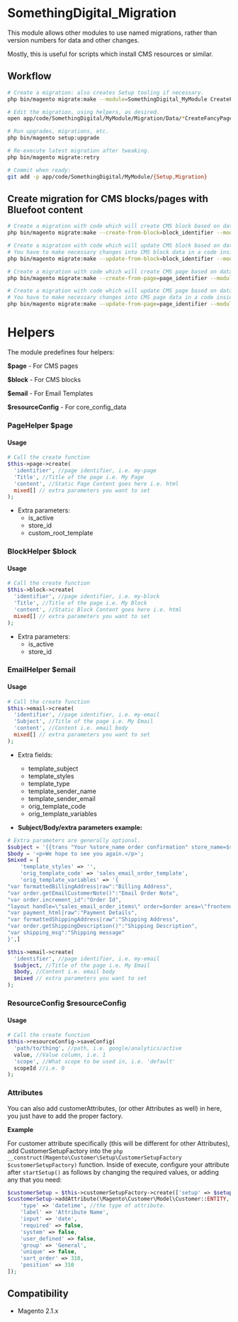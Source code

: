 # SomethingDigital_Migration

This module allows other modules to use named migrations, rather than version numbers for data and other changes.

Mostly, this is useful for scripts which install CMS resources or similar.


## Workflow

```bash
# Create a migration: also creates Setup tooling if necessary.
php bin/magento migrate:make --module=SomethingDigital_MyModule CreateFancyPage

# Edit the migration, using helpers, as desired.
open app/code/SomethingDigital/MyModule/Migration/Data/*CreateFancyPage.php

# Run upgrades, migrations, etc.
php bin/magento setup:upgrade

# Re-execute latest migration after tweaking.
php bin/magento migrate:retry

# Commit when ready:
git add -p app/code/SomethingDigital/MyModule/{Setup,Migration}
```

## Create migration for CMS blocks/pages with Bluefoot content

```bash
# Create a migration with code which will create CMS block based on data of existing CMS block (specified by identifier).
php bin/magento migrate:make --create-from-block=block_identifier --module=SomethingDigital_MyModule CreateFancyPage

# Create a migration with code which will update CMS block based on data of existing CMS block (specified by identifier).
# You have to make necessary changes into CMS block data in a code inside migration script.
php bin/magento migrate:make --update-from-block=block_identifier --module=SomethingDigital_MyModule CreateFancyPage

# Create a migration with code which will create CMS page based on data of existing CMS page (specified by identifier).
php bin/magento migrate:make --create-from-page=page_identifier --module=SomethingDigital_MyModule CreateFancyPage

# Create a migration with code which will update CMS page based on data of existing CMS page (specified by identifier).
# You have to make necessary changes into CMS page data in a code inside migration script.
php bin/magento migrate:make --update-from-page=page_identifier --module=SomethingDigital_MyModule CreateFancyPage
```

# Helpers
The module predefines four helpers:

**$page** - For CMS pages

**$block** - For CMS blocks

**$email** - For Email Templates

**$resourceConfig** - For core_config_data

### PageHelper $page

#### Usage
```php
# Call the create function
$this->page->create(
  'identifier', //page identifier, i.e. my-page
  'Title', //Title of the page i.e. My Page
  'content', //Static Page Content goes here i.e. html
  mixed[] // extra parameters you want to set
);
```
- Extra parameters:
  - is_active
  - store_id
  - custom_root_template

### BlockHelper $block

#### Usage
```php
# Call the create function
$this->block->create(
  'identifier', //page identifier, i.e. my-block
  'Title', //Title of the page i.e. My Block
  'content', //Static Block Content goes here i.e. html
  mixed[] // extra parameters you want to set
);
```
- Extra parameters:
  - is_active
  - store_id

### EmailHelper $email

#### Usage
```php
# Call the create function
$this->email->create(
  'identifier', //page identifier, i.e. my-email
  'Subject', //Title of the page i.e. My Email
  'content', //Content i.e. email body
  mixed[] // extra parameters you want to set
);
```
* Extra fields:
  - template_subject
  - template_styles
  - template_type
  - template_sender_name
  - template_sender_email
  - orig_template_code
  - orig_template_variables

* **Subject/Body/extra parameters example:**
```php
# Extra parameters are generally optional.
$subject = '{{trans "Your %store_name order confirmation" store_name=$store.getFrontendName()}}';
$body = '<p>We hope to see you again.</p>';
$mixed = [
    'template_styles' => '',
    'orig_template_code' => 'sales_email_order_template',
    'orig_template_variables' => '{
"var formattedBillingAddress|raw":"Billing Address",
"var order.getEmailCustomerNote()":"Email Order Note",
"var order.increment_id":"Order Id",
"layout handle=\"sales_email_order_items\" order=$order area=\"frontend\"":"Order Items Grid",
"var payment_html|raw":"Payment Details",
"var formattedShippingAddress|raw":"Shipping Address",
"var order.getShippingDescription()":"Shipping Description",
"var shipping_msg":"Shipping message"
}',]

$this->email->create(
  'identifier', //page identifier, i.e. my-email
  $subject, //Title of the page i.e. My Email
  $body, //Content i.e. email body
  $mixed // extra parameters you want to set
);
```

### ResourceConfig $resourceConfig

#### Usage
```php
# Call the create function
$this->resourceConfig->saveConfig(
  'path/to/thing', //path, i.e. google/analytics/active
  value, //Value column, i.e. 1
  'scope', //What scope to be used in, i.e. 'default'
  scopeId //i.e. 0
);
```

### <Model> Attributes

You can also add customerAttributes, (or other Attributes as well) in here, you just have to add the proper factory.

**Example**

For customer attribute specifically (this will be different for other Attributes), add CustomerSetupFactory into the `php __construct(Magento\Customer\Setup\CustomerSetupFactory $customerSetupFactory)` function.
Inside of execute, configure your attribute after `startSetup()` as follows by changing the required values, or adding any that you need:
```php
$customerSetup = $this->customerSetupFactory->create(['setup' => $setup]);
$customerSetup->addAttribute(\Magento\Customer\Model\Customer::ENTITY, 'attribute_name', [
    'type' => 'datetime', //the type of attribute.
    'label' => 'Attribute Name',
    'input' => 'date',
    'required' => false,
    'system' => false,
    'user_defined' => false,
    'group' => 'General',
    'unique' => false,
    'sort_order' => 310,
    'position' => 310
]);
```


## Compatibility

 * Magento 2.1.x
